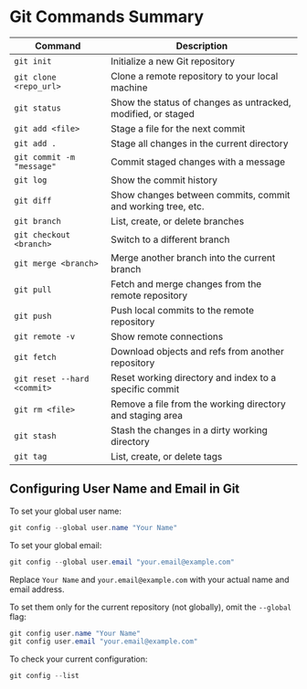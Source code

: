 # Git Commands Summary

| Command                        | Description                                                      |
|--------------------------------|------------------------------------------------------------------|
| `git init`                     | Initialize a new Git repository                                  |
| `git clone <repo_url>`         | Clone a remote repository to your local machine                  |
| `git status`                   | Show the status of changes as untracked, modified, or staged     |
| `git add <file>`               | Stage a file for the next commit                                 |
| `git add .`                    | Stage all changes in the current directory                       |
| `git commit -m "message"`      | Commit staged changes with a message                             |
| `git log`                      | Show the commit history                                          |
| `git diff`                     | Show changes between commits, commit and working tree, etc.      |
| `git branch`                   | List, create, or delete branches                                 |
| `git checkout <branch>`        | Switch to a different branch                                     |
| `git merge <branch>`           | Merge another branch into the current branch                     |
| `git pull`                     | Fetch and merge changes from the remote repository               |
| `git push`                     | Push local commits to the remote repository                      |
| `git remote -v`                | Show remote connections                                          |
| `git fetch`                    | Download objects and refs from another repository                |
| `git reset --hard <commit>`    | Reset working directory and index to a specific commit           |
| `git rm <file>`                | Remove a file from the working directory and staging area        |
| `git stash`                    | Stash the changes in a dirty working directory                   |
| `git tag`                      | List, create, or delete tags                                     |

## Configuring User Name and Email in Git

To set your global user name:

```powershell
git config --global user.name "Your Name"
```

To set your global email:

```powershell
git config --global user.email "your.email@example.com"
```

Replace `Your Name` and `your.email@example.com` with your actual name and email address.

To set them only for the current repository (not globally), omit the `--global` flag:

```powershell
git config user.name "Your Name"
git config user.email "your.email@example.com"
```

To check your current configuration:

```powershell
git config --list
```
